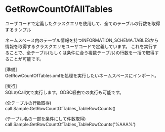 # GetRowCountOfAllTables

ユーザコードで定義したクラスクエリを使用して、全てのテーブルの行数を取得するサンプル

ネームスペース内のテーブル情報を持つINFORMATION_SCHEMA.TABLESから情報を取得するクラスクエリをユーザコードで定義しています。
これを実行することで、全テーブル(もしくは条件に合う複数テーブル)の行数を一括で取得することが可能です。

[準備]<br>
GetRowCountOfTables.xmlを処理を実行したいネームスペースにインポート。

[実行]<br>
SQLのCall文で実行します。ODBC経由での実行も可能です。

(全テーブルの行数取得)<br>
call Sample.GetRowCountOfTables_TableRowCounts()

(テーブル名の一部を条件にして件数取得)<br>
call Sample.GetRowCountOfTables_TableRowCounts('%AAA%')
